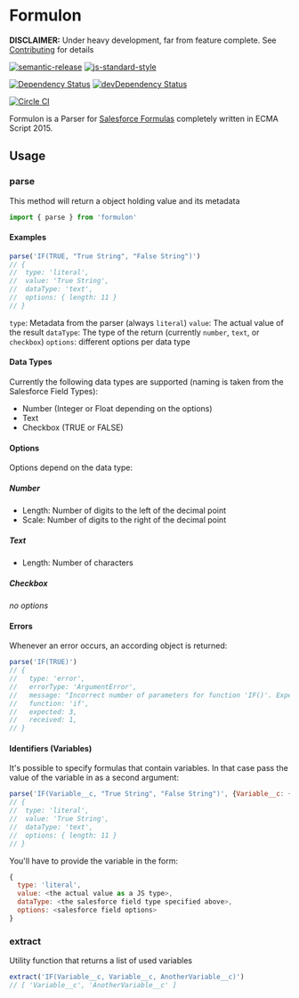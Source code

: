 # Formulon

**DISCLAIMER:** Under heavy development, far from feature complete. See [Contributing](CONTRIBUTING.md) for details

[![semantic-release](https://img.shields.io/badge/%20%20%F0%9F%93%A6%F0%9F%9A%80-semantic--release-e10079.svg)](https://github.com/semantic-release/semantic-release)
[![js-standard-style](https://img.shields.io/badge/code%20style-standard-brightgreen.svg?style=flat)](https://github.com/feross/standard)


[![Dependency Status](https://david-dm.org/leifg/formulon.svg)](https://david-dm.org/leifg/formulon)
[![devDependency Status](https://david-dm.org/leifg/formulon/dev-status.svg)](https://david-dm.org/leifg/formulon#info=devDependencies)

[![Circle CI](https://circleci.com/gh/leifg/formulon.svg?style=svg)](https://circleci.com/gh/leifg/formulon)

Formulon is a Parser for [Salesforce Formulas](https://help.salesforce.com/apex/HTViewHelpDoc?id=customize_functions.htm) completely written in ECMA Script 2015.

## Usage

### parse

This method will return a object holding value and its metadata

```javascript
import { parse } from 'formulon'
```

#### Examples

```javascript
parse('IF(TRUE, "True String", "False String")')
// {
//  type: 'literal',
//  value: 'True String',
//  dataType: 'text',
//  options: { length: 11 }
// }
```

`type`: Metadata from the parser (always `literal`)
`value`: The actual value of the result
`dataType`: The type of the return (currently `number`, `text`, or `checkbox`)
`options`: different options per data type

#### Data Types

Currently the following data types are supported (naming is taken from the Salesforce Field Types):

- Number (Integer or Float depending on the options)
- Text
- Checkbox (TRUE or FALSE)

#### Options

Options depend on the data type:

##### Number

- Length: Number of digits to the left of the decimal point
- Scale: Number of digits to the right of the decimal point

##### Text

- Length: Number of characters

##### Checkbox

*no options*

#### Errors

Whenever an error occurs, an according object is returned:

```javascript
parse('IF(TRUE)')
// {
//   type: 'error',
//   errorType: 'ArgumentError',
//   message: "Incorrect number of parameters for function 'IF()'. Expected 3, received 1",
//   function: 'if',
//   expected: 3,
//   received: 1,
// }
```

#### Identifiers (Variables)

It's possible to specify formulas that contain variables. In that case pass the value of the variable in as a second argument:

```javascript
parse('IF(Variable__c, "True String", "False String")', {Variable__c: {type: 'literal', dataType: 'checkbox', value: true}})
// {
//  type: 'literal',
//  value: 'True String',
//  dataType: 'text',
//  options: { length: 11 }
// }
```

You'll have to provide the variable in the form:

```javascript
{
  type: 'literal',
  value: <the actual value as a JS type>,
  dataType: <the salesforce field type specified above>,
  options: <salesforce field options>
}
```

### extract

Utility function that returns a list of used variables

```javascript
extract('IF(Variable__c, Variable__c, AnotherVariable__c)')
// [ 'Variable__c', 'AnotherVariable__c' ]
```
